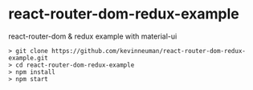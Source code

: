 # react-router-dom-redux-example

react-router-dom & redux example with material-ui

```
> git clone https://github.com/kevinneuman/react-router-dom-redux-example.git
> cd react-router-dom-redux-example
> npm install
> npm start
```